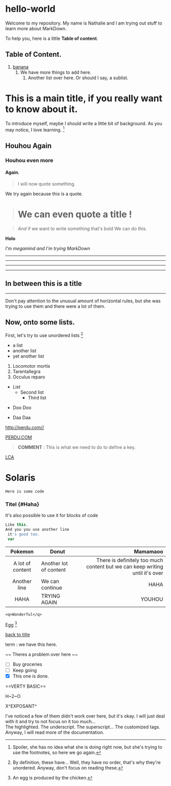 # hello-world
Welcome to my repository. My name is Nathalie and I am trying out stuff to learn more about MarkDown.

To help you, here is a little **Table of content**. 
## Table of Content.
1. [banana](#Solaris)
    1. We have more things to add here. 
        1. Another list over here. Or should I say, a sublist.

# This is a main title, if you really want to know about it.
To introduce myself, maybe I should write a little bit of background. As you may notice, I love learning. 
[^2]

[^2]: Spoiler, she has no idea what she is doing right now, but she's trying to use the footnotes, so here we go again.

## Houhou Again

### Houhou even more

#### Again.

> I will now quote something.

We try again because this is a quote. 
 > # We can even quote a title ! 

 > *And* if we want to write something that's bold We can do this. 

 **Holo**

 *I'm megamind and I'm trying MarkDown*

 ---
 ***
 ___
 ___
 ## In between this is a title
 ___

 Don't pay attention to the unusual amount of horizontal rules, but she was trying to use them and there were a lot of them.

## Now, onto some lists.

First, let's try to use unordered lists
[^3]

[^3]: By definition, these have... Well, they have no order, that's why they're unordered. Anyway, don't focus on reading these. 

- a list
- another list
- yet another list

1. Locomotor mortis
2. Tarentallegra
3. Occulus reparo

-  List
    - Second list  
        - Third list

* Doo Doo
+ Daa Daa

<http://perdu.com//>

[PERDU.COM](http://perdu.com/)

> **COMMENT** : This is what we need to do to define a key.

[1]: http://perdu.com/

[LCA][1]

# Solaris

`Here is some code`

### Titel {#Haha}
 
It's also possible to use it for blocks of code 

``` javascript
Like this. 
And you you use another line
 it's good too.
 var 
```

| Pokemon          | Donut                  | Mamamaoo                                                                     |
| :--------------: | -----------------------| ---------------------------------------------------------------------------: |
| A lot of content | Another lot of content | There is definitely too much content but we can keep writing until it's over | 
| Another line     | We can continue        | HAHA                                                                         |
| HAHA             |           TRYING AGAIN | YOUHOU                                                                       |

`<q>Wonderful</q>`

Egg
[^1]

[^1]:An egg is produced by the chicken.


[back to title](#Haha)

term
: we have this here.

~~ Theres a  problem over here ~~

- [ ] Buy groceries
- [ ] Keep going
- [X] This one is done.

==VERTY BASIC==

H~2~O

X^EXPOSANT^

I've noticed a few of them didn't work over here, but it's okay. I will just deal with it and try to not focus on it too much...  
The highlighted. The underscript. The superscript... The customized tags. Anyway, I will read more of the documentation. 